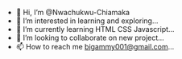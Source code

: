 - 👋 Hi, I’m @Nwachukwu-Chiamaka
- 👀 I’m interested in learning and exploring...
- 🌱 I’m currently learning HTML CSS Javascript...
- 💞️ I’m looking to collaborate on new project...
- 📫 How to reach me bigammy001@gmail.com...

<!---
Nwachukwu-Chiamaka/Nwachukwu-Chiamaka is a ✨ special ✨ repository because its `README.md` (this file) appears on your GitHub profile.
You can click the Preview link to take a look at your changes.
--->
